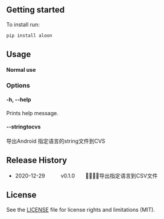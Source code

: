 ## Getting started

To install run:
```bash
pip install aloon
```

## Usage

#### Normal use


### Options

#### -h, --help
Prints help message.

#### --stringtocvs
导出Android 指定语言的string文件到CVS

## Release History
* 2020-12-29   v0.1.0  导出指定语言到CSV文件

## License

See the [LICENSE](LICENSE) file for license rights and limitations (MIT).
